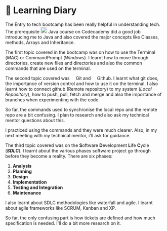 #  📔 Learning Diary
<p> The Entry to tech bootcamp has been really helpful in understanding tech.
The prerequisite <img src=https://1000logos.net/wp-content/uploads/2020/09/Java-Emblem.jpg width="20" height="20"> Java course on Codecademy did a good job introducing me to Java and also covered the major concepts like Classes, methods, Arrays and Inheritance. </p>
<p> The first topic covered in the bootcamp was on how to use the Terminal (<i>MAC</i>) or CommandPrompt (<i>Windows</i>). I learnt how to move through directories, create new files and directories and also the common commands that are used on the terminal. </p>

<p> The second topic covered was <img src=https://git-scm.com/images/logos/downloads/Git-Icon-1788C.png width="12" height="12"> Git and <img src=https://upload.wikimedia.org/wikipedia/commons/thumb/9/91/Octicons-mark-github.svg/2048px-Octicons-mark-github.svg.png width="12" height="12"> Github. I learnt what git does, the importance of version control and how to use it on the terminal. I also learnt how to connect github (Remote repository) to my system (<i>Local Repository</i>), how to push, pull, fetch and merge and also the importance of branches when experimenting with the code. </p>
<p color = "red"> So far, the commands used to synchronise the local repo and the remote repo are a bit confusing. I plan to research and also ask my technical mentor questions about this.</p>
<p  color = "green">I practiced using the commands and they were much clearer. <span>Also, in my next meeting with my technical mentor, i'll ask for guidance.</span> </p>

<p> The third topic covered was on the <b>S</b>oftware <b>D</b>evelopment <b>L</b>ife <b>C</b>ycle (<i><b>SDLC</b></i>). I learnt about the various phases software project go through before they become a reality. <span>There are six phases: </span></p>
<ol>
<li> <b>Analysis</b></li>
<li> <b>Planning</b></li>
<li> <b>Design</b></li>
<li> <b>Implementation</b></li>
<li> <b>Testing and Integration</b></li>
<li> <b> Maintenance</b></li>
</ol>

<p>I also learnt about SDLC methodologies like waterfall and agile. I learnt about agile frameworks like SCRUM, Kanban and XP. </p>
<p color = "red"> So far, the only confusing part is how tickets are defined and how much specification is needed. I'll do a bit more research on it.</p>





